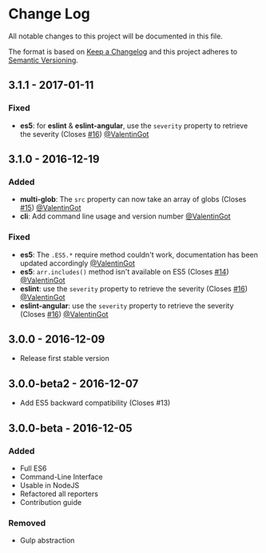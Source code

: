 # Change Log

All notable changes to this project will be documented in this file.

The format is based on [Keep a Changelog](http://keepachangelog.com/) 
and this project adheres to [Semantic Versioning](http://semver.org/).

## 3.1.1 - 2017-01-11

### Fixed

- **es5**: for **eslint** & **eslint-angular**, use the `severity` property to retrieve the severity (Closes [#16](https://github.com/groupe-sii/sonar-web-frontend-reporters/issues/16)) [@ValentinGot]

## 3.1.0 - 2016-12-19

### Added

- **multi-glob**: The `src` property can now take an array of globs (Closes [#15](https://github.com/groupe-sii/sonar-web-frontend-reporters/issues/15)) [@ValentinGot]
- **cli**: Add command line usage and version number [@ValentinGot]

### Fixed

- **es5**: The `.ES5.*` require method couldn't work, documentation has been updated accordingly [@ValentinGot]
- **es5**: `arr.includes()` method isn't available on ES5 (Closes [#14](https://github.com/groupe-sii/sonar-web-frontend-reporters/issues/14)) [@ValentinGot]
- **eslint**: use the `severity` property to retrieve the severity (Closes [#16](https://github.com/groupe-sii/sonar-web-frontend-reporters/issues/16)) [@ValentinGot]
- **eslint-angular**: use the `severity` property to retrieve the severity (Closes [#16](https://github.com/groupe-sii/sonar-web-frontend-reporters/issues/16)) [@ValentinGot]

## 3.0.0 - 2016-12-09

- Release first stable version

## 3.0.0-beta2 - 2016-12-07

- Add ES5 backward compatibility (Closes #13)

## 3.0.0-beta - 2016-12-05

### Added

- Full ES6
- Command-Line Interface
- Usable in NodeJS
- Refactored all reporters
- Contribution guide

### Removed

- Gulp abstraction

[@ole]: https://github.com/liollury
[@ValentinGot]: https://github.com/ValentinGot
